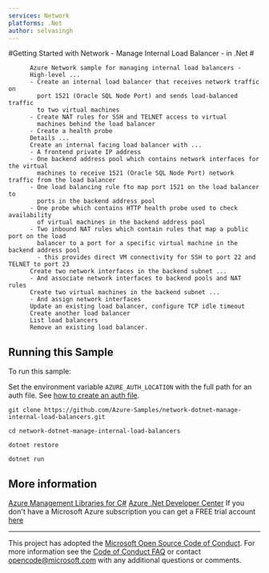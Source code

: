 ```yaml
---
services: Network
platforms: .Net
author: selvasingh
---
```


#Getting Started with Network - Manage Internal Load Balancer - in .Net #

          Azure Network sample for managing internal load balancers -
          High-level ...
          - Create an internal load balancer that receives network traffic on
            port 1521 (Oracle SQL Node Port) and sends load-balanced traffic
            to two virtual machines
          - Create NAT rules for SSH and TELNET access to virtual
            machines behind the load balancer
          - Create a health probe
          Details ...
          Create an internal facing load balancer with ...
          - A frontend private IP address
          - One backend address pool which contains network interfaces for the virtual
            machines to receive 1521 (Oracle SQL Node Port) network traffic from the load balancer
          - One load balancing rule fto map port 1521 on the load balancer to
            ports in the backend address pool
          - One probe which contains HTTP health probe used to check availability
            of virtual machines in the backend address pool
          - Two inbound NAT rules which contain rules that map a public port on the load
            balancer to a port for a specific virtual machine in the backend address pool
            - this provides direct VM connectivity for SSH to port 22 and TELNET to port 23
          Create two network interfaces in the backend subnet ...
          - And associate network interfaces to backend pools and NAT rules
          Create two virtual machines in the backend subnet ...
          - And assign network interfaces
          Update an existing load balancer, configure TCP idle timeout
          Create another load balancer
          List load balancers
          Remove an existing load balancer.


## Running this Sample ##

To run this sample:

Set the environment variable `AZURE_AUTH_LOCATION` with the full path for an auth file. See [how to create an auth file](https://github.com/Azure/azure-sdk-for-net/blob/Fluent/AUTH.md).

    git clone https://github.com/Azure-Samples/network-dotnet-manage-internal-load-balancers.git

    cd network-dotnet-manage-internal-load-balancers

    dotnet restore

    dotnet run

## More information ##

[Azure Management Libraries for C#](https://github.com/Azure/azure-sdk-for-net/tree/Fluent)
[Azure .Net Developer Center](https://azure.microsoft.com/en-us/develop/net/)
If you don't have a Microsoft Azure subscription you can get a FREE trial account [here](http://go.microsoft.com/fwlink/?LinkId=330212)

---

This project has adopted the [Microsoft Open Source Code of Conduct](https://opensource.microsoft.com/codeofconduct/). For more information see the [Code of Conduct FAQ](https://opensource.microsoft.com/codeofconduct/faq/) or contact [opencode@microsoft.com](mailto:opencode@microsoft.com) with any additional questions or comments.